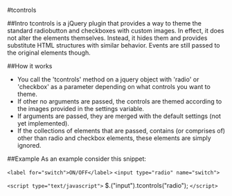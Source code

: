 #tcontrols

##Intro
tcontrols is a jQuery plugin that provides a way to theme the standard radiobutton and checkboxes with custom images. In effect, it does not alter the elements themselves. Instead, it hides them and provides substitute HTML structures with similar behavior. Events are still passed to the original elements though.

##How it works

* You call the 'tcontrols' method on a jquery object with 'radio' or 'checkbox' as a parameter depending on what controls you want to theme. 
* If other no arguments are passed, the controls are themed according to the images provided in the settings variable.
* If arguments are passed, they are merged with the default settings (not yet implemented).
* If the collections of elements that are passed, contains (or comprises of) other than radio and checkbox elements, these elements are simply ignored. 

##Example
As an example consider this snippet:

`<label for="switch">ON/OFF</label>`
`<input type="radio" name="switch">`

`<script type="text/javascript">`
$.("input").tcontrols("radio");
`</script>`

